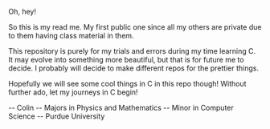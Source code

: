 Oh, hey!

So this is my read me. My first public one since all my others are private due to them having class material in them. 

This repository is purely for my trials and errors during my time learning C. It may evolve into something more beautiful, but that is for future me to decide. I probably will decide to make different repos for the prettier things. 

Hopefully we will see some cool things in C in this repo though! Without further ado, let my journeys in C begin!

-- Colin
-- Majors in Physics and Mathematics
-- Minor in Computer Science
-- Purdue University

